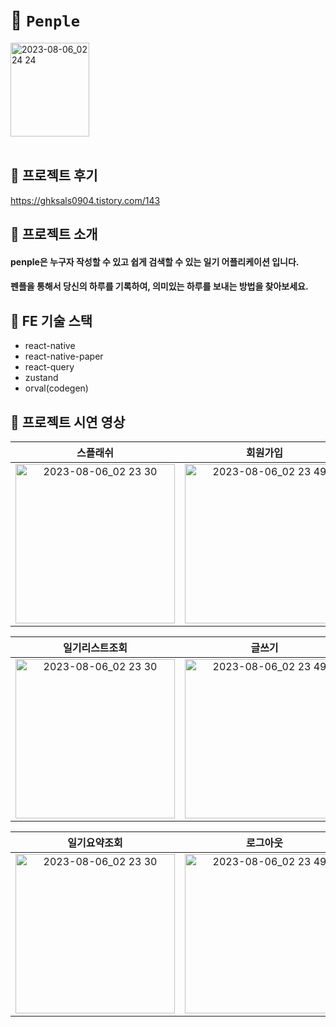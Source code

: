 # 📙 `Penple` 
<div align="left"><img width="50%" height="150px" alt="2023-08-06_02 24 24" src="https://github.com/JEONGHWANMIN/PenPle/assets/124568804/2845270c-a689-4b53-9b3e-a52325cbb162" align="center"></div>
<br/>

## 🌈 프로젝트 후기 
https://ghksals0904.tistory.com/143

## 🌟 프로젝트 소개
#### penple은 누구자 작성할 수 있고 쉽게 검색할 수 있는 일기 어플리케이션 입니다.
#### 펜플을 통해서 당신의 하루를 기록하여, 의미있는 하루를 보내는 방법을 찾아보세요.

## 🌟 FE 기술 스택
- react-native
- react-native-paper
- react-query
- zustand
- orval(codegen)

## 🌟 프로젝트 시연 영상
  
스플래쉬|회원가입|로그인
:-:|:-:|:-:
<img width="255" alt="2023-08-06_02 23 30" src="https://github.com/JEONGHWANMIN/PenPle/assets/65848374/8781f647-2715-4868-8ca8-f7e0862c3324">|<img width="255" alt="2023-08-06_02 23 49" src="https://github.com/JEONGHWANMIN/PenPle/assets/65848374/cda40002-d001-48d2-8f8d-8d25d1f6ec74">| <img width="255" alt="2023-08-06_02 24 24" src="https://github.com/JEONGHWANMIN/PenPle/assets/65848374/05ca678c-d139-47db-8ef5-5c0994580a42">|

일기리스트조회|글쓰기|일기조회, 수정, 삭제
:-:|:-:|:-:
<img width="255" alt="2023-08-06_02 23 30" src="https://github.com/JEONGHWANMIN/PenPle/assets/65848374/8d995236-3125-446e-abd4-6a4705a2695e">|<img width="255" alt="2023-08-06_02 23 49" src="https://github.com/JEONGHWANMIN/PenPle/assets/65848374/3ab456d4-b435-4e02-ad39-6b2f3f3c60f4">| <img width="255" alt="2023-08-06_02 24 24" src="https://github.com/JEONGHWANMIN/PenPle/assets/65848374/6aec6398-6fa2-4aab-b94e-6f616f51e832">|

일기요약조회|로그아웃|회원탈퇴
:-:|:-:|:-:
<img width="255" alt="2023-08-06_02 23 30" src="https://github.com/JEONGHWANMIN/PenPle/assets/65848374/ed7ebf30-5ff2-465c-9a2e-58e3f03f5613">|<img width="255" alt="2023-08-06_02 23 49" src="https://github.com/JEONGHWANMIN/PenPle/assets/65848374/d431edd0-af15-4a1f-ab68-57f006fddd3e">| <img width="255" alt="2023-08-06_02 24 24" src="https://github.com/JEONGHWANMIN/PenPle/assets/65848374/8455c2d4-5c16-4043-8880-00e5f08d7d25">|

